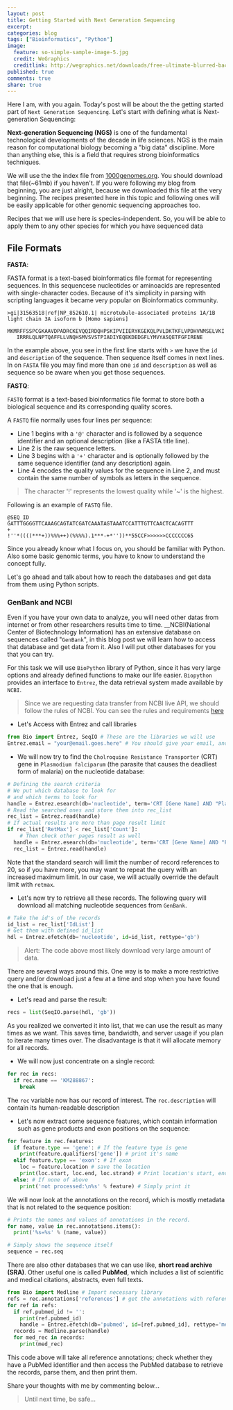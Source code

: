 ```yaml
---
layout: post
title: Getting Started with Next Generation Sequencing
excerpt:
categories: blog
tags: ["Bioinformatics", "Python"]
image:
  feature: so-simple-sample-image-5.jpg
  credit: WeGraphics
  creditlink: http://wegraphics.net/downloads/free-ultimate-blurred-background-pack/
published: true
comments: true
share: true
---
```


Here I am, with you again. Today's post will be about the the getting started part of ```Next Generation Sequencing```. Let's start with defining what is Next-generation Sequencing:

__Next-generation Sequencing (NGS)__ is one of the fundamental technological developments of the decade in life sciences. NGS is the main reason for computational biology becoming a "big data" discipline. More than anything else, this is a field that requires strong bioinformatics techniques.

We will use the the index file from [1000genomes.org](http://www.1000genomes.org/). You should download that file(~61mb) if you haven't. If you were following my blog from beginning, you are just alright, because we downloaded this file at the very beginning. The recipes presented here in this topic and following ones will be easily applicable for other genomic sequencing approaches too.

Recipes that we will use here is species-independent. So, you will be able to apply them to any other species for which you have sequenced data

File Formats
---

__FASTA__:

FASTA format is a text-based bioinformatics file format for representing sequences. In this sequencese nucleotides or aminoacids are represented with single-character codes. Because of it's simplicity in parsing with scripting languages it became very popular on Bioinformatics community.

```
>gi|31563518|ref|NP_852610.1| microtubule-associated proteins 1A/1B light chain 3A isoform b [Homo sapiens]
   MKMRFFSSPCGKAAVDPADRCKEVQQIRDQHPSKIPVIIERYKGEKQLPVLDKTKFLVPDHVNMSELVKI
   IRRRLQLNPTQAFFLLVNQHSMVSVSTPIADIYEQEKDEDGFLYMVYASQETFGFIRENE
```

In the example above, you see in the first line starts with ```>``` we have the ```id``` and ```description``` of the sequence. Then sequence itself comes in next lines. In on ```FASTA``` file you may find more than one ```id``` and ```description``` as well as sequence so be aware when you get those sequences.

__FASTQ__:

```FASTQ``` format is a text-based bioinformatics file format to store both a biological sequence and its corresponding quality scores.

A ```FASTQ``` file normally uses four lines per sequence:

- Line 1 begins with a ```'@'``` character and is followed by a sequence identifier and an optional description (like a FASTA title line).
- Line 2 is the raw sequence letters.
- Line 3 begins with a ```'+'``` character and is optionally followed by the same sequence identifier (and any description) again.
- Line 4 encodes the quality values for the sequence in Line 2, and must contain the same number of symbols as letters in the sequence.

> The character '!' represents the lowest quality while '~' is the highest.

Following is an example of ```FASTQ``` file.

```
@SEQ_ID
GATTTGGGGTTCAAAGCAGTATCGATCAAATAGTAAATCCATTTGTTCAACTCACAGTTT
+
!''*((((***+))%%%++)(%%%%).1***-+*''))**55CCF>>>>>>CCCCCCC65
```

Since you already know what I focus on, you should be familiar with Python. Also some basic genomic terms, you have to know to understand the concept fully.

Let's go ahead and talk about how to reach the databases and get data from them using Python scripts.

### GenBank and NCBI

Even if you have your own data to analyze, you will need other datas from internet or from other researchers results time to time. __NCBI(National Center of Biotechnology Information) has an extensive database on sequences called "```GenBank```", in this blog post we will learn how to access that database and get data from it. Also I will put other databases for you that you can try.

For this task we will use ```BioPython``` library of Python, since it has very large options and already defined functions to make our life easier. ```Biopython``` provides an interface to ```Entrez```, the data retrieval system made available by ```NCBI```.

> Since we are requesting data transfer from NCBI live API, we should follow the rules of NCBI. You can see the rules and requirements [here](http://www.ncbi.nlm.nih.gov/books/NBK25497/#chapter2.Usage_Guidelines_and_Requiremen.)

- Let's Access with Entrez and call libraries

```Python
from Bio import Entrez, SeqIO # These are the libraries we will use
Entrez.email = "your@email.goes.here" # You should give your email, and store it in Entrez.email
```
- We will now try to find the ```Cholroquine Resistance Transporter``` (CRT) gene in ```Plasmodium falciparum``` (the parasite that causes the deadliest form of malaria) on the nucleotide database:

```Python
# Defining the search criteria
# We put which database to look for
# and which terms to look for
handle = Entrez.esearch(db='nucleotide', term='CRT [Gene Name] AND "Plasmodium falciparum"[Organism]')
# Read the searched ones and store them into rec_list
rec_list = Entrez.read(handle)
# If actual results are more than page result limit
if rec_list['RetMax'] < rec_list['Count']:
    # Then check other pages result as well
  handle = Entrez.esearch(db='nucleotide', term='CRT [Gene Name] AND "Plasmodium falciparum"[Organism]', retmax=rec_list['Count'])
  rec_list = Entrez.read(handle)
```

Note that the standard search will limit the number of record references to 20, so if you have more, you may want to repeat the query with an increased maximum limit. In our case, we will actually override the default limit with ```retmax```.

- Let's now try to retrieve all these records. The following query will download all matching nucleotide sequences from ```GenBank```.

```Python
# Take the id's of the records
id_list = rec_list['IdList']
# Get them with defined id_list
hdl = Entrez.efetch(db='nucleotide', id=id_list, rettype='gb')
```

> Alert: The code above most likely download very large amount of data.

There are several ways around this. One way is to make a more restrictive query and/or download just a few at a time and stop when you have found the one that is enough.

- Let's read and parse the result:

```Python
recs = list(SeqIO.parse(hdl, 'gb'))
```
As you realized we converted it into list, that we can use the result as many times as we want. This saves time, bandwidth, and server usage if you plan to iterate many times over. The disadvantage is that it will allocate memory for all records.

- We will now just concentrate on a single record:

```Python
for rec in recs:
  if rec.name == 'KM288867':
    break
```

The ```rec``` variable now has our record of interest. The ```rec.description``` will contain its human-readable description

- Let's now extract some sequence features, which contain information such as gene products and exon positions on the sequence:

```Python
for feature in rec.features:
  if feature.type == 'gene': # If the feature type is gene
    print(feature.qualifiers['gene']) # print it's name
  elif feature.type == 'exon': # If exon
    loc = feature.location # save the location
    print(loc.start, loc.end, loc.strand) # Print location's start, end and strand
  else: # If none of above
    print('not processed:\n%s' % feature) # Simply print it
```

We will now look at the annotations on the record, which is mostly metadata that is not related to the sequence position:

```Python
# Prints the names and values of annotations in the record.
for name, value in rec.annotations.items():
  print('%s=%s' % (name, value))

# Simply shows the sequence itself
sequence = rec.seq
```

There are also other databases that we can use like,  __short read archive (SRA)__. Other useful one is called __PubMed__, which includes a list of scientific and medical citations, abstracts, even full texts.

```Python
from Bio import Medline # Import necessary library
refs = rec.annotations['references'] # get the annotations with reference key word
for ref in refs:
  if ref.pubmed_id != '':
    print(ref.pubmed_id)
    handle = Entrez.efetch(db='pubmed', id=[ref.pubmed_id], rettype='medline', retmode='text')
  records = Medline.parse(handle)
  for med_rec in records:
    print(med_rec)
```
This code above will take all reference annotations; check whether they have a PubMed identifier and then access the PubMed database to retrieve the records, parse them, and then print them.

Share your thoughts with me by commenting below...

> Until next time, be safe...
